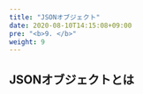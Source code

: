 ```yaml
---
title: "JSONオブジェクト"
date: 2020-08-10T14:15:08+09:00
pre: "<b>9. </b>"
weight: 9
---
```


## JSONオブジェクトとは
